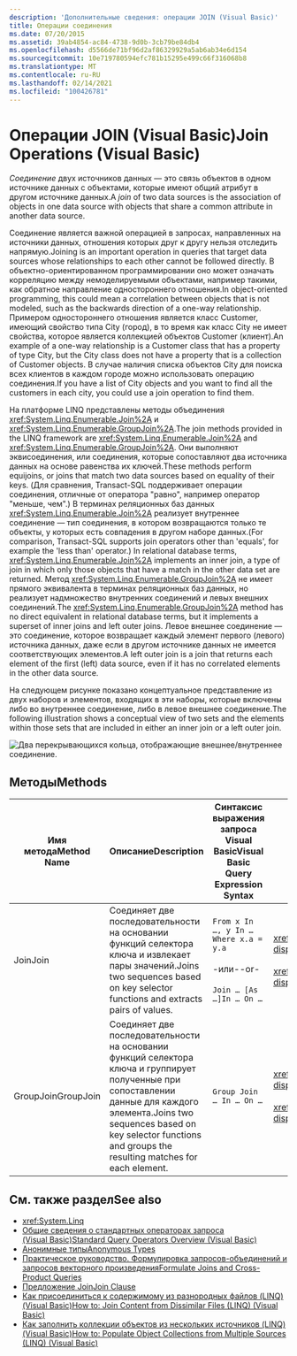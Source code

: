 ```yaml
---
description: 'Дополнительные сведения: операции JOIN (Visual Basic)'
title: Операции соединения
ms.date: 07/20/2015
ms.assetid: 39ab4854-ac84-4738-9d0b-3cb79be84db4
ms.openlocfilehash: d5566de71bf96d2af86329929a5ab6ab34e6d154
ms.sourcegitcommit: 10e719780594efc781b15295e499c66f316068b8
ms.translationtype: MT
ms.contentlocale: ru-RU
ms.lasthandoff: 02/14/2021
ms.locfileid: "100426781"
---
```

# <a name="join-operations-visual-basic"></a><span data-ttu-id="40f55-103">Операции JOIN (Visual Basic)</span><span class="sxs-lookup"><span data-stu-id="40f55-103">Join Operations (Visual Basic)</span></span>

<span data-ttu-id="40f55-104">*Соединение* двух источников данных — это связь объектов в одном источнике данных с объектами, которые имеют общий атрибут в другом источнике данных.</span><span class="sxs-lookup"><span data-stu-id="40f55-104">A *join* of two data sources is the association of objects in one data source with objects that share a common attribute in another data source.</span></span>  
  
 <span data-ttu-id="40f55-105">Соединение является важной операцией в запросах, направленных на источники данных, отношения которых друг к другу нельзя отследить напрямую.</span><span class="sxs-lookup"><span data-stu-id="40f55-105">Joining is an important operation in queries that target data sources whose relationships to each other cannot be followed directly.</span></span> <span data-ttu-id="40f55-106">В объектно-ориентированном программировании оно может означать корреляцию между немоделируемыми объектами, например такими, как обратное направление одностороннего отношения.</span><span class="sxs-lookup"><span data-stu-id="40f55-106">In object-oriented programming, this could mean a correlation between objects that is not modeled, such as the backwards direction of a one-way relationship.</span></span> <span data-ttu-id="40f55-107">Примером одностороннего отношения является класс Customer, имеющий свойство типа City (город), в то время как класс City не имеет свойства, которое является коллекцией объектов Customer (клиент).</span><span class="sxs-lookup"><span data-stu-id="40f55-107">An example of a one-way relationship is a Customer class that has a property of type City, but the City class does not have a property that is a collection of Customer objects.</span></span> <span data-ttu-id="40f55-108">В случае наличия списка объектов City для поиска всех клиентов в каждом городе можно использовать операцию соединения.</span><span class="sxs-lookup"><span data-stu-id="40f55-108">If you have a list of City objects and you want to find all the customers in each city, you could use a join operation to find them.</span></span>  
  
 <span data-ttu-id="40f55-109">На платформе LINQ представлены методы объединения <xref:System.Linq.Enumerable.Join%2A> и <xref:System.Linq.Enumerable.GroupJoin%2A>.</span><span class="sxs-lookup"><span data-stu-id="40f55-109">The join methods provided in the LINQ framework are <xref:System.Linq.Enumerable.Join%2A> and <xref:System.Linq.Enumerable.GroupJoin%2A>.</span></span> <span data-ttu-id="40f55-110">Они выполняют эквисоединения, или соединения, которые сопоставляют два источника данных на основе равенства их ключей.</span><span class="sxs-lookup"><span data-stu-id="40f55-110">These methods perform equijoins, or joins that match two data sources based on equality of their keys.</span></span> <span data-ttu-id="40f55-111">(Для сравнения, Transact-SQL поддерживает операции соединения, отличные от оператора "равно", например оператор "меньше, чем".) В терминах реляционных баз данных <xref:System.Linq.Enumerable.Join%2A> реализует внутреннее соединение — тип соединения, в котором возвращаются только те объекты, у которых есть совпадения в другом наборе данных.</span><span class="sxs-lookup"><span data-stu-id="40f55-111">(For comparison, Transact-SQL supports join operators other than 'equals', for example the 'less than' operator.) In relational database terms, <xref:System.Linq.Enumerable.Join%2A> implements an inner join, a type of join in which only those objects that have a match in the other data set are returned.</span></span> <span data-ttu-id="40f55-112">Метод <xref:System.Linq.Enumerable.GroupJoin%2A> не имеет прямого эквивалента в терминах реляционных баз данных, но реализует надмножество внутренних соединений и левых внешних соединений.</span><span class="sxs-lookup"><span data-stu-id="40f55-112">The <xref:System.Linq.Enumerable.GroupJoin%2A> method has no direct equivalent in relational database terms, but it implements a superset of inner joins and left outer joins.</span></span> <span data-ttu-id="40f55-113">Левое внешнее соединение — это соединение, которое возвращает каждый элемент первого (левого) источника данных, даже если в другом источнике данных не имеется соответствующих элементов.</span><span class="sxs-lookup"><span data-stu-id="40f55-113">A left outer join is a join that returns each element of the first (left) data source, even if it has no correlated elements in the other data source.</span></span>  
  
 <span data-ttu-id="40f55-114">На следующем рисунке показано концептуальное представление из двух наборов и элементов, входящих в эти наборы, которые включены либо во внутреннее соединение, либо в левое внешнее соединение.</span><span class="sxs-lookup"><span data-stu-id="40f55-114">The following illustration shows a conceptual view of two sets and the elements within those sets that are included in either an inner join or a left outer join.</span></span>  
  
 ![Два перекрывающихся кольца, отображающие внешнее&#47;внутреннее соединение.](./media/join-operations/join-method-overlapping-circles.png)  
  
## <a name="methods"></a><span data-ttu-id="40f55-116">Методы</span><span class="sxs-lookup"><span data-stu-id="40f55-116">Methods</span></span>  
  
|<span data-ttu-id="40f55-117">Имя метода</span><span class="sxs-lookup"><span data-stu-id="40f55-117">Method Name</span></span>|<span data-ttu-id="40f55-118">Описание</span><span class="sxs-lookup"><span data-stu-id="40f55-118">Description</span></span>|<span data-ttu-id="40f55-119">Синтаксис выражения запроса Visual Basic</span><span class="sxs-lookup"><span data-stu-id="40f55-119">Visual Basic Query Expression Syntax</span></span>|<span data-ttu-id="40f55-120">Дополнительные сведения</span><span class="sxs-lookup"><span data-stu-id="40f55-120">More Information</span></span>|  
|-----------------|-----------------|------------------------------------------|----------------------|  
|<span data-ttu-id="40f55-121">Join</span><span class="sxs-lookup"><span data-stu-id="40f55-121">Join</span></span>|<span data-ttu-id="40f55-122">Соединяет две последовательности на основании функций селектора ключа и извлекает пары значений.</span><span class="sxs-lookup"><span data-stu-id="40f55-122">Joins two sequences based on key selector functions and extracts pairs of values.</span></span>|`From x In …, y In … Where x.a = y.a`<br /><br /> <span data-ttu-id="40f55-123">-или-</span><span class="sxs-lookup"><span data-stu-id="40f55-123">-or-</span></span><br /><br /> `Join … [As …]In … On …`|<xref:System.Linq.Enumerable.Join%2A?displayProperty=nameWithType><br /><br /> <xref:System.Linq.Queryable.Join%2A?displayProperty=nameWithType>|  
|<span data-ttu-id="40f55-124">GroupJoin</span><span class="sxs-lookup"><span data-stu-id="40f55-124">GroupJoin</span></span>|<span data-ttu-id="40f55-125">Соединяет две последовательности на основании функций селектора ключа и группирует полученные при сопоставлении данные для каждого элемента.</span><span class="sxs-lookup"><span data-stu-id="40f55-125">Joins two sequences based on key selector functions and groups the resulting matches for each element.</span></span>|`Group Join … In … On …`|<xref:System.Linq.Enumerable.GroupJoin%2A?displayProperty=nameWithType><br /><br /> <xref:System.Linq.Queryable.GroupJoin%2A?displayProperty=nameWithType>|  
  
## <a name="see-also"></a><span data-ttu-id="40f55-126">См. также раздел</span><span class="sxs-lookup"><span data-stu-id="40f55-126">See also</span></span>

- <xref:System.Linq>
- [<span data-ttu-id="40f55-127">Общие сведения о стандартных операторах запроса (Visual Basic)</span><span class="sxs-lookup"><span data-stu-id="40f55-127">Standard Query Operators Overview (Visual Basic)</span></span>](standard-query-operators-overview.md)
- [<span data-ttu-id="40f55-128">Анонимные типы</span><span class="sxs-lookup"><span data-stu-id="40f55-128">Anonymous Types</span></span>](../../language-features/objects-and-classes/anonymous-types.md)
- [<span data-ttu-id="40f55-129">Практическое руководство. Формулировка запросов-объединений и запросов векторного произведения</span><span class="sxs-lookup"><span data-stu-id="40f55-129">Formulate Joins and Cross-Product Queries</span></span>](../../../../framework/data/adonet/sql/linq/formulate-joins-and-cross-product-queries.md)
- [<span data-ttu-id="40f55-130">Предложение Join</span><span class="sxs-lookup"><span data-stu-id="40f55-130">Join Clause</span></span>](../../../language-reference/queries/join-clause.md)
- [<span data-ttu-id="40f55-131">Как присоединиться к содержимому из разнородных файлов (LINQ) (Visual Basic)</span><span class="sxs-lookup"><span data-stu-id="40f55-131">How to: Join Content from Dissimilar Files (LINQ) (Visual Basic)</span></span>](how-to-join-content-from-dissimilar-files-linq.md)
- [<span data-ttu-id="40f55-132">Как заполнить коллекции объектов из нескольких источников (LINQ) (Visual Basic)</span><span class="sxs-lookup"><span data-stu-id="40f55-132">How to: Populate Object Collections from Multiple Sources (LINQ) (Visual Basic)</span></span>](how-to-populate-object-collections-from-multiple-sources-linq.md)
